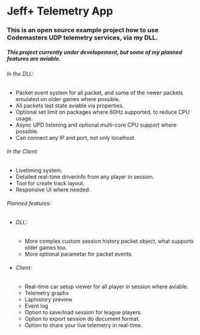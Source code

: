 # Jeff+ Telemetry App
### This is an open source example project how to use Codemasters UDP telemetry services, via my DLL.

##### This project currently under developement, but some of my planned features are aviable.
###### In the DLL:
  - Packet event system for all packet, and some of the newer packets emulated on older games where possible.
  - All packets last state aviable via properties.
  - Optional set limit on packages where 60Hz supported, to reduce CPU usage.
  - Async UPD listening and optional multi-core CPU support where possible.
  - Can connect any IP and port, not only localhost.

###### In the Client:
  - Livetiming system.
  - Detailed real-time driverinfo from any player in session.
  - Tool for create track layout.
  - Responsive UI where needed.

###### Planned features:
  - ###### DLL:
    - More complex custom session history packet object, what supports older games too.
    - More optional parametar for packet events.
  - ###### Client:
    - Real-time car setup viewer for all player in session where aviable.
    - Telemetry graphs
    - Laphistory preview
    - Event log
    - Option to save/load session for league players.
    - Option to export session do document format.
    - Option to share your live telemetry in real-time.
